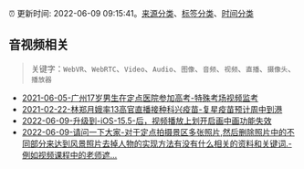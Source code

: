 :alarm_clock: 更新时间: 2022-06-09 09:15:41。[来源分类](../README.md)、[标签分类](../TAGS.md)、[时间分类](../TIMELINE.md)

## 音视频相关


> 关键字：`WebVR`、`WebRTC`、`Video`、`Audio`、`图像`、`音频`、`视频`、`直播`、`摄像头`、`播放器`



- [2021-06-05-广州17岁男生在定点医院参加高考-特殊考场视频监考](https://m.caixin.com/m/2021-06-05/101723418.html) 
- [2021-02-22-林郑月娥率13高官直播接种科兴疫苗-复星疫苗预计周中到港](https://m.caixin.com/m/2021-02-22/101665724.html) 
- [2022-06-09-升级到-iOS-15.5-后，视频播放上划开启画中画功能失效](https://www.v2ex.com/t/858438) 
- [2022-06-09-请问一下大家-对于定点拍摄景区多张照片,然后删除照片中的不同部分来达到风景照片去掉人物的实现方法有没有什么相关的资料和关键词.-例如视频课程中的老师遮...](https://www.v2ex.com/t/858434) 